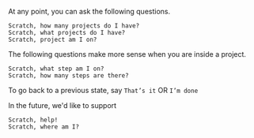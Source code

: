 At any point, you can ask the following questions.
```
Scratch, how many projects do I have?
Scratch, what projects do I have?
Scratch, project am I on?
```

The following questions make more sense when you are inside a project.
```
Scratch, what step am I on?
Scratch, how many steps are there?
```

To go back to a previous state, say
```That’s it``` OR ```I’m done```

In the future, we'd like to support
```
Scratch, help!
Scratch, where am I?
```

